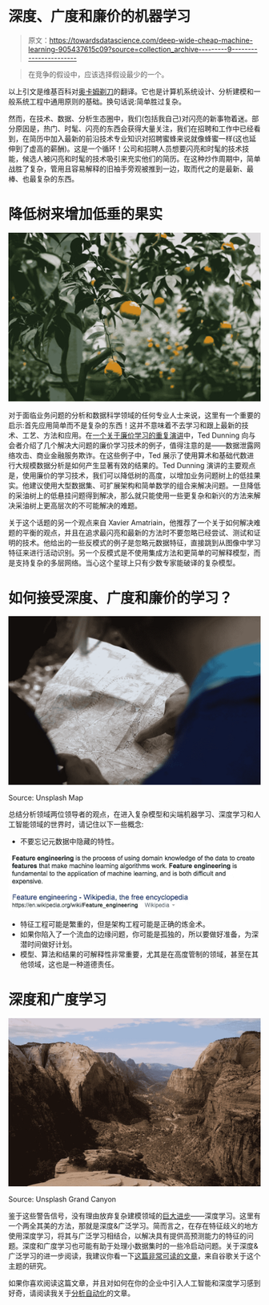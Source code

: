 # 深度、广度和廉价的机器学习

> 原文：<https://towardsdatascience.com/deep-wide-cheap-machine-learning-905437615c09?source=collection_archive---------9----------------------->

> 在竞争的假设中，应该选择假设最少的一个。

以上引文是维基百科对[奥卡姆剃刀](https://en.wikipedia.org/wiki/Occam%27s_razor)的翻译。它也是计算机系统设计、分析建模和一般系统工程中通用原则的基础。换句话说:简单胜过复杂。

然而，在技术、数据、分析生态圈中，我们(包括我自己)对闪亮的新事物着迷。部分原因是，热门、时髦、闪亮的东西会获得大量关注，我们在招聘和工作中已经看到，在简历中加入最新的前沿技术专业知识对招聘蜜蜂来说就像蜂蜜一样(这也延伸到了虚高的薪酬)。这是一个循环！公司和招聘人员想要闪亮和时髦的技术技能，候选人被闪亮和时髦的技术吸引来充实他们的简历。在这种炒作周期中，简单战胜了复杂，管用且容易解释的旧袖手旁观被推到一边，取而代之的是最新、最棒、也最复杂的东西。

# 降低树来增加低垂的果实

![](img/c789e1d40fff0f59eafcf98f97f9a640.png)

对于面临业务问题的分析和数据科学领域的任何专业人士来说，这里有一个重要的启示:首先应用简单而不是复杂的东西！这并不意味着不去学习和跟上最新的技术、工艺、方法和应用。在[一个关于廉价学习的重复演讲](http://www.slideshare.net/tdunning/cheap-learningdunning9182015)中，Ted Dunning 向与会者介绍了几个解决大问题的廉价学习技术的例子，值得注意的是——数据泄露网络攻击、商业金融服务欺诈。在这些例子中，Ted 展示了使用算术和基础代数进行大规模数据分析是如何产生显著有效的结果的。Ted Dunning 演讲的主要观点是，使用廉价的学习技术，我们可以降低树的高度，以增加业务问题树上的低挂果实。他建议使用大型数据集、可扩展架构和简单数学的组合来解决问题。一旦降低的采油树上的低悬挂问题得到解决，那么就只能使用一些更复杂和新兴的方法来解决采油树上更高层次的不可能解决的难题。

关于这个话题的另一个观点来自 Xavier Amatriain，他推荐了一个关于如何解决难题的平衡的观点，并且在追求最闪亮和最新的方法时不要忽略已经尝试、测试和证明的技术。他给出的一些反模式的例子是忽略元数据特征，直接跳到从图像中学习特征来进行活动识别。另一个反模式是不使用集成方法和更简单的可解释模型，而是支持复杂的多层网络。当心这个星球上只有少数专家能破译的复杂模型。

# 如何接受深度、广度和廉价的学习？

![](img/f464b18ef97880d7d10ad8ef4c802189.png)

Source: Unsplash Map

总结分析领域两位领导者的观点，在进入复杂模型和尖端机器学习、深度学习和人工智能领域的世界时，请记住以下一些概念:

*   不要忘记元数据中隐藏的特性。

![](img/659098994191f27bde772850830faf40.png)

*   特征工程可能是繁重的，但是架构工程可能是正确的炼金术。
*   如果你陷入了一个流血的边缘问题，你可能是孤独的，所以要做好准备，为深潜时间做好计划。
*   模型、算法和结果的可解释性非常重要，尤其是在高度管制的领域，甚至在其他领域，这也是一种道德责任。

# 深度和广度学习

![](img/d189060a68d3b3ee58efeb97de3095cd.png)

Source: Unsplash Grand Canyon

鉴于这些警告信号，没有理由放弃复杂建模领域的[巨大进步](https://twitter.com/mopatel/status/776005853807869952)——深度学习。这里有一个两全其美的方法，那就是深度&广泛学习。简而言之，在存在特征歧义的地方使用深度学习，将其与广泛学习相结合，以解决具有提供高预测能力的特征的问题。深度和广度学习也可能有助于处理小数据集时的一些冷启动问题。关于深度&广泛学习的进一步阅读，我建议你看一下[这篇非常可读的文章](https://research.googleblog.com/2016/06/wide-deep-learning-better-together-with.html)，来自谷歌关于这个主题的研究。

如果你喜欢阅读这篇文章，并且对如何在你的企业中引入人工智能和深度学习感到好奇，请阅读我关于[分析自动化](https://medium.com/making-sense/analytics-automation-6407aec95e91#.f4tfij8d5)的文章。